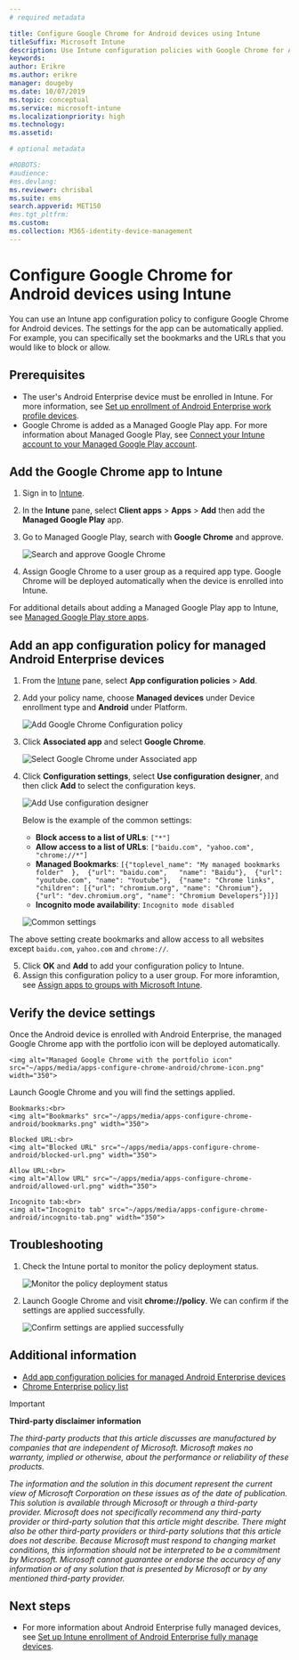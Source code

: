 ```yaml
---
# required metadata

title: Configure Google Chrome for Android devices using Intune 
titleSuffix: Microsoft Intune
description: Use Intune configuration policies with Google Chrome for Android devices. 
keywords:
author: Erikre
ms.author: erikre
manager: dougeby
ms.date: 10/07/2019
ms.topic: conceptual
ms.service: microsoft-intune
ms.localizationpriority: high
ms.technology:
ms.assetid: 

# optional metadata

#ROBOTS:
#audience:
#ms.devlang:
ms.reviewer: chrisbal
ms.suite: ems
search.appverid: MET150
#ms.tgt_pltfrm:
ms.custom: 
ms.collection: M365-identity-device-management
---
```


# Configure Google Chrome for Android devices using Intune 

You can use an Intune app configuration policy to configure Google Chrome for Android devices. The settings for the app can be automatically applied. For example, you can specifically set the bookmarks and the URLs that you would like to block or allow.

## Prerequisites

- The user's Android Enterprise device must be enrolled in Intune. For more information, see [Set up enrollment of Android Enterprise work profile devices](~/enrollment/android-work-profile-enroll.md).
- Google Chrome is added as a Managed Google Play app. For more information about Managed Google Play, see [Connect your Intune account to your Managed Google Play account](~/enrollment/connect-intune-android-enterprise.md).

## Add the Google Chrome app to Intune

1. Sign in to [Intune](https://go.microsoft.com/fwlink/?linkid=2090973).
2. In the **Intune** pane, select **Client apps** > **Apps** > **Add** then add the **Managed Google Play** app.
3. Go to Managed Google Play, search with **Google Chrome** and approve.

    ![Search and approve Google Chrome](~/apps/media/apps-configure-chrome-android/search.png)

4. Assign Google Chrome to a user group as a required app type. Google Chrome will be deployed automatically when the device is enrolled into Intune.

For additional details about adding a Managed Google Play app to Intune, see [Managed Google Play store apps](~/apps/apps-add-android-for-work.md#managed-google-play-store-apps).

## Add an app configuration policy for managed Android Enterprise devices

1. From the [Intune](https://go.microsoft.com/fwlink/?linkid=2090973) pane, select **App configuration policies** > **Add**.
2. Add your policy name, choose **Managed devices** under Device enrollment type and **Android** under Platform.

    ![Add Google Chrome Configuration policy](~/apps/media/apps-configure-chrome-android/add-policy.png)

3. Click **Associated app** and select **Google Chrome**.

    ![Select Google Chrome under Associated app](~/apps/media/apps-configure-chrome-android/associated-app.png)

4. Click **Configuration settings**, select **Use configuration designer**, and then click **Add** to select the configuration keys.

    ![Add Use configuration designer](~/apps/media/apps-configure-chrome-android/configuration.png)

    Below is the example of the common settings:
    - **Block access to a list of URLs**: `["*"]`
    - **Allow access to a list of URLs**: `["baidu.com", "yahoo.com", "chrome://*"]`
    - **Managed Bookmarks**: `[{"toplevel_name": "My managed bookmarks folder"  },  {"url": "baidu.com",   "name": "Baidu"},  {"url": "youtube.com", "name": "Youtube"},  {"name": "Chrome links",  "children": [{"url": "chromium.org", "name": "Chromium"},    {"url": "dev.chromium.org", "name": "Chromium Developers"}]}]`
    - **Incognito mode availability**: `Incognito mode disabled`

    ![Common settings](~/apps/media/apps-configure-chrome-android/common-settings.png)

  The above setting create bookmarks and allow access to all websites except `baidu.com`, `yahoo.com` and `chrome://`.

5. Click **OK** and **Add** to add your configuration policy to Intune.
6. Assign this configuration policy to a user group. For more inforamtion, see [Assign apps to groups with Microsoft Intune](~/apps/apps-deploy.md). 

## Verify the device settings

Once the Android device is enrolled with Android Enterprise, the managed Google Chrome app with the portfolio icon will be deployed automatically.
 
    <img alt="Managed Google Chrome with the portfolio icon" src="~/apps/media/apps-configure-chrome-android/chrome-icon.png" width="350">

Launch Google Chrome and you will find the settings applied.

    Bookmarks:<br>
    <img alt="Bookmarks" src="~/apps/media/apps-configure-chrome-android/bookmarks.png" width="350">

    Blocked URL:<br>
    <img alt="Blocked URL" src="~/apps/media/apps-configure-chrome-android/blocked-url.png" width="350">

    Allow URL:<br>
    <img alt="Allow URL" src="~/apps/media/apps-configure-chrome-android/allowed-url.png" width="350">

    Incognito tab:<br>
    <img alt="Incognito tab" src="~/apps/media/apps-configure-chrome-android/incognito-tab.png" width="350">

## Troubleshooting

1. Check the Intune portal to monitor the policy deployment status.

    ![Monitor the policy deployment status](~/apps/media/apps-configure-chrome-android/monitor-status.png)

2. Launch Google Chrome and visit **chrome://policy**. We can confirm if the settings are applied successfully.

    ![Confirm settings are applied successfully](~/apps/media/apps-configure-chrome-android/confirm.png)

## Additional information

- [Add app configuration policies for managed Android Enterprise devices](~/app-configuration-policies-use-android.md)
- [Chrome Enterprise policy list](https://cloud.google.com/docs/chrome-enterprise/policies/)

> [!IMPORTANT]
> **Third-party disclaimer information**
> 
> *The third-party products that this article discusses are manufactured by companies that are independent of Microsoft. Microsoft makes no warranty, implied or otherwise, about the performance or reliability of these products.*
>
> *The information and the solution in this document represent the current view of Microsoft Corporation on these issues as of the date of publication. This solution is available through Microsoft or through a third-party provider. Microsoft does not specifically recommend any third-party provider or third-party solution that this article might describe. There might also be other third-party providers or third-party solutions that this article does not describe. Because Microsoft must respond to changing market conditions, this information should not be interpreted to be a commitment by Microsoft. Microsoft cannot guarantee or endorse the accuracy of any information or of any solution that is presented by Microsoft or by any mentioned third-party provider.*

## Next steps

- For more information about Android Enterprise fully managed devices, see [Set up Intune enrollment of Android Enterprise fully manage devices](~/enrollment/android-fully-managed-enroll.md).
